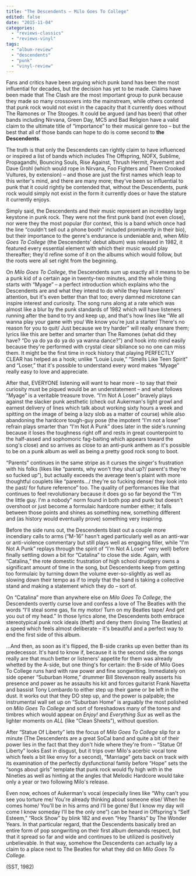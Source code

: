 ```yaml
---
title: "The Descendents – Milo Goes To College"
edited: false
date: "2015-11-04"
categories:
  - "reviews-classics"
  - "reviews-vinyl"
tags:
  - "album-review"
  - "descendents"
  - "punk"
  - "vinyl-review"
---
```


Fans and critics have been arguing which punk band has been the most influential for decades, but the decision has yet to be made. Claims have been made that The Clash are the most important group to punk because they made so many crossovers into the mainstream, while others contend that punk rock would not exist in the capacity that it currently does without The Ramones or The Stooges. It could be argued (and has been) that other bands including Nirvana, Green Day, MC5 and Bad Religion have a valid claim to the ultimate title of “importance” to their musical genre too – but the best that all of those bands can hope to do is come second to **the Descendents**.

The truth is that only the Descendents can rightly claim to have influenced or inspired a list of bands which includes The Offspring, NOFX, Sublime, Propagandhi, Bouncing Souls, Rise Against, Thrush Hermit, Pavement and Dave Grohl (which would rope in Nirvana, Foo Fighters and Them Crooked Vultures, by extension) – and those are just the first names which leap to this writer's mind, and there are many more; they've been so influential to punk that it could rightly be contended that, without the Descendents, punk rock would simply not exist in the form it currently does or have the stature it currently enjoys.

Simply said, the Descendents and their music represent an incredibly large keystone in punk rock. They were not the first punk band (not even close), nor were they the most popular (for context, this is a band which once had the line “couldn't sell out a phone booth” included prominently in their bio), but their importance to the genre's endurance is undeniable and, when _Milo Goes To College_ (the Descendents' debut album) was released in 1982, it featured every essential element with which their music would play thereafter; they'd refine some of it on the albums which would follow, but the roots were all set right from the beginning.

On _Milo Goes To College_, the Descendents sum up exactly all it means to be a punk kid of a certain age in twenty-two minutes, and the whole thing starts with “Myage” – a perfect introduction which explains who the Descendents are and what they intend to do while they have listeners' attention, but it's even better than that too; every damned microtone can inspire interest and curiosity. The song runs along at a rate which was almost like a blur by the punk standards of 1982 which will have listeners running after the band to try and keep up, and that's how lines like “We all wanna play your game with you/ We know you're just a starter/ There's no reason for you to quit/ Just because we try harder” will really ensnare them; lyrics like this are better and smarter than The Ramones (what did they have? “Do ya do ya do ya do ya wanna dance?”) and hook into mind easily because they're performed with crystal clear sibilance so no one can miss them. It might be the first time in rock history that playing PERFECTLY CLEAR has helped as a hook; unlike “Louie Louie,” “Smells Like Teen Spirit” and “Loser,” that it's possible to understand every word makes “Myage” really easy to love and appreciate.

After that, EVERYONE listening will want to hear more – to say that their curiosity must be piqued would be an understatement – and what follows “Myage” is a veritable treasure trove. “I'm Not A Loser” bravely plays against the slacker punk aesthetic (check out Aukerman's light growl and earnest delivery of lines which talk about working sixty hours a week and spitting on the image of being a lazy slob as a matter of course) while also abandoning the hardcore tough-guy pose (the impotent “I'm not a loser” refrain plays smarter than “I'm Not A Punk” does later in the side's running because it loses the toughness right off and rests in great counterpoint to the half-assed and sophomoric fag-baiting which appears toward the song's close) and so arrives as close to an anti-punk anthem as it's possible to be on a punk album as well as being a pretty good rock song to boot.

“Parents” continues in the same stripe as it curses the singer's frustration with his folks (likes like “parents, why won't they shut up?/ parent's they're so fucked up”), but actually exceeds the average teen's plaint with more thoughtful couplets like “parents.../ they're so fucking dense/ they look into the past/ for future reference” too. The quality of performances like that continues to feel revolutionary because it does go so far beyond the “I'm the little guy. I'm a nobody” norm found in both pop and punk but doesn't overshoot or just become a formulaic hardcore number either; it falls between those points and shines as something new, something different and (as history would eventually prove) something very inspiring.

Before the side runs out, the Descendents blast out a couple more incendiary calls to arms (“M-16” hasn't aged particularly well as an anti-war or anti-violence commentary but still plays well as engaging filler, while “I'm Not A Punk” replays through the spirit of “I'm Not A Loser” very well) before finally settling down a bit for “Catalina” to close the side. Again, with “Catalina,” the rote domestic frustration of high school drudgery owns a significant amount of time in the song, but Descendents keep from getting too formulaic by turning down the volume ever-so-slightly as well as slowing down their tempo as if to imply that the band is taking a collective stand and making a statement which they do – sort of.

On “Catalina” more than anywhere else on _Milo Goes To College_, the Descendents overtly curse love and confess a love of The Beatles with the words “I'll steal some gas, fix my motor/ Turn on my Beatles tape/ And get you out of my head.” In those lyrics alone, the Descendents both embrace stereotypical punk rock ideals (theft) and deny them (loving The Beatles) at a speed which feels almost deliberate – it's beautiful and a perfect way to end the first side of this album.

...And then, as soon as it's flipped, the B-side cranks up even better than its predecessor. It's hard to know if, because it is the second side, the songs really are that much better or listeners' appetite for them was already whetted by the A-side, but one thing's for certain: the B-side of Milo Goes To College runs hard with raw power and fine songwriting. Immediately on side opener “Suburban Home,” drummer Bill Stevenson really asserts his presence and power as he assaults his kit and forces guitarist Frank Navetta and bassist Tony Lombardo to either step up their game or be left in the dust. It works out that they DO step up, and the power is palpable; the instrumental wall set up on “Suburban Home” is arguably the most polished on _Milo Goes To College_ and sort of foreshadows many of the tones and timbres which would appear on _Enjoy!_ and _Everything Sux_ as well as the lighter moments on _ALL_ (like “Clean Sheets”), without question. 

After “Statue Of Liberty” lets the focus of _Milo Goes To College_ slip for a minute (The Descendents are a great SoCal band and quite a bit of their power lies in the fact that they don't hide where they're from – “Statue Of Liberty” looks East in disgust, but it trips over Milo's acerbic vocal tone which feels a bit like envy for a second), “Marriage” gets back on track with its examination of the perfectly dysfunctional family before “Hope” sets the “songs about girls” template that punk rock would fly high with in the Nineties as well as hinting at the angles that Melodic Hardcore would take only a year or two following Milo's release.

Even now, echoes of Aukerman's vocal (especially lines like “Why can't you see you torture me/ You're already thinking about someone else/ When he comes home/ You'll be in his arms and I’ll be gone/ But I know my day will come I know someday I’ll be the only one”) can be heard in Offspring's “Self Esteem,” “Rock Show” by blink 182 and even “Hey Thanks” by The Wonder Years. In that particular regard, that the Descendents basically bred an entire form of pop songwriting on their first album demands respect, but that it spread so far and wide and continues to be utilized is positively unbelievable. In that way, somehow the Descendents can actually lay a claim to a place next to The Beatles for what they did on _Milo Goes To College._

(SST, 1982)
